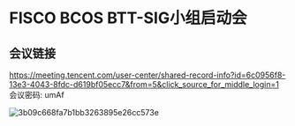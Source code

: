 # FISCO BCOS BTT-SIG小组启动会

## 会议链接
https://meeting.tencent.com/user-center/shared-record-info?id=6c0956f8-13e3-4043-8fdc-d619bf05ecc7&from=5&click_source_for_middle_login=1 <br>
会议密码: umAf




![3b09c668fa7b1bb3263895e26cc573e](https://user-images.githubusercontent.com/103564714/210974167-240c487c-7e9a-429f-ab82-ed7ad0fddb68.jpg)

